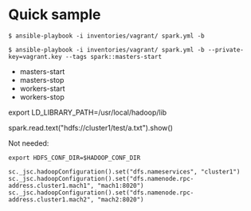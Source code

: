 # Quick sample

```
$ ansible-playbook -i inventories/vagrant/ spark.yml -b
```

```
$ ansible-playbook -i inventories/vagrant/ spark.yml -b --private-key=vagrant.key --tags spark::masters-start
```

* masters-start
* masters-stop
* workers-start
* workers-stop


export LD_LIBRARY_PATH=/usr/local/hadoop/lib

spark.read.text("hdfs://cluster1/test/a.txt").show()


Not needed:
```
export HDFS_CONF_DIR=$HADOOP_CONF_DIR

sc._jsc.hadoopConfiguration().set("dfs.nameservices", "cluster1")
sc._jsc.hadoopConfiguration().set("dfs.namenode.rpc-address.cluster1.mach1", "mach1:8020")
sc._jsc.hadoopConfiguration().set("dfs.namenode.rpc-address.cluster1.mach2", "mach2:8020")
```

